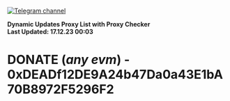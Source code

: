 [![Telegram channel](https://img.shields.io/endpoint?url=https://runkit.io/damiankrawczyk/telegram-badge/branches/master?url=https://t.me/n4z4v0d)](https://t.me/n4z4v0d) 

**Dynamic Updates Proxy List with Proxy Checker**  
**Last Updated: 17.12.23 00:03**

# DONATE (_any evm_) - 0xDEADf12DE9A24b47Da0a43E1bA70B8972F5296F2
